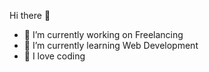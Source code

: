  Hi there 👋

- 🔭 I’m currently working on Freelancing
- 🌱 I’m currently learning Web Development
- 👯 I love coding
